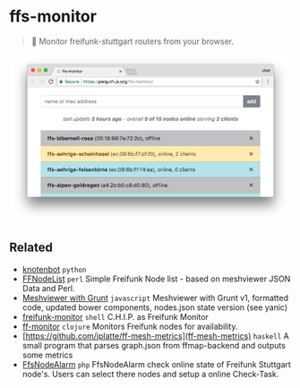 # ffs-monitor
> :crystal_ball: Monitor freifunk-stuttgart routers from your browser.

[![screenshot](assets/appshot.171013.png)](https://perguth.js.org/ffs-monitor/)

## Related

- [knotenbot](https://github.com/freifunk-darmstadt/knotenbot) `python`
- [FFNodeList](https://github.com/ffbsee/FFNodeList) `perl` Simple Freifunk Node list - based on meshviewer JSON Data and Perl.
- [Meshviewer with Grunt](https://github.com/FreifunkBremen/meshviewer-ffrgb) `javascript` Meshviewer with Grunt v1, formatted code, updated bower components, nodes.json state version (see yanic)
- [freifunk-monitor](https://github.com/nerab/freifunk-monitor) `shell` C.H.I.P. as Freifunk Monitor
- [ff-monitor](https://github.com/KaterMikesch/ff-monitor) `clojure` Monitors Freifunk nodes for availability.
- [https://github.com/jplatte/ff-mesh-metrics](ff-mesh-metrics) `haskell` A small program that parses graph.json from ffmap-backend and outputs some metrics
- [FfsNodeAlarm](https://github.com/Philhil/FfsNodeAlarm/) `php` FfsNodeAlarm check online state of Freifunk Stuttgart node's. Users can select there nodes and setup a online Check-Task. 
